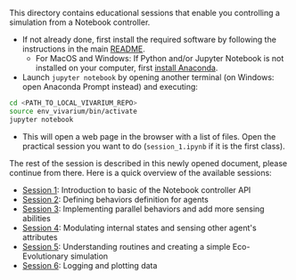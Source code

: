 This directory contains educational sessions that enable you controlling a simulation from a Notebook controller.

- If not already done, first install the required software by following the instructions in the main [README](../../).
    - For MacOS and Windows: If Python and/or Jupyter Notebook is not installed on your computer, first [install Anaconda](https://www.anaconda.com/).
- Launch `jupyter notebook` by opening another terminal (on Windows: open Anaconda Prompt instead) and executing:
```bash
cd <PATH_TO_LOCAL_VIVARIUM_REPO>
source env_vivarium/bin/activate
jupyter notebook
```
- This will open a web page in the browser with a list of files. Open the practical session you want to do (`session_1.ipynb` if it is the first class).

The rest of the session is described in this newly opened document, please continue from there. 
Here is a quick overview of the available sessions:

- [Session 1](session_1.ipynb): Introduction to basic of the Notebook controller API
- [Session 2](session_2.ipynb): Defining behaviors definition for agents
- [Session 3](session_3.ipynb): Implementing parallel behaviors and add more sensing abilities
- [Session 4](session_4.ipynb): Modulating internal states and sensing other agent's attributes
- [Session 5](session_5_bonus.ipynb): Understanding routines and creating a simple Eco-Evolutionary simulation
- [Session 6](session_6_logging.ipynb): Logging and plotting data
